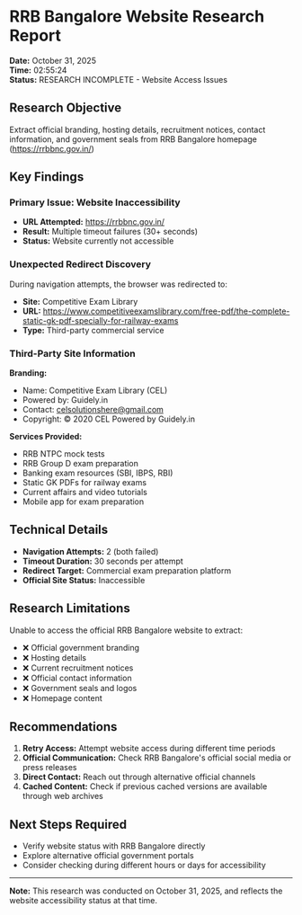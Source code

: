 # RRB Bangalore Website Research Report

**Date:** October 31, 2025  
**Time:** 02:55:24  
**Status:** RESEARCH INCOMPLETE - Website Access Issues

## Research Objective
Extract official branding, hosting details, recruitment notices, contact information, and government seals from RRB Bangalore homepage (https://rrbbnc.gov.in/)

## Key Findings

### Primary Issue: Website Inaccessibility
- **URL Attempted:** https://rrbbnc.gov.in/
- **Result:** Multiple timeout failures (30+ seconds)
- **Status:** Website currently not accessible

### Unexpected Redirect Discovery
During navigation attempts, the browser was redirected to:
- **Site:** Competitive Exam Library
- **URL:** https://www.competitiveexamslibrary.com/free-pdf/the-complete-static-gk-pdf-specially-for-railway-exams
- **Type:** Third-party commercial service

### Third-Party Site Information
**Branding:**
- Name: Competitive Exam Library (CEL)
- Powered by: Guidely.in
- Contact: celsolutionshere@gmail.com
- Copyright: © 2020 CEL Powered by Guidely.in

**Services Provided:**
- RRB NTPC mock tests
- RRB Group D exam preparation
- Banking exam resources (SBI, IBPS, RBI)
- Static GK PDFs for railway exams
- Current affairs and video tutorials
- Mobile app for exam preparation

## Technical Details
- **Navigation Attempts:** 2 (both failed)
- **Timeout Duration:** 30 seconds per attempt
- **Redirect Target:** Commercial exam preparation platform
- **Official Site Status:** Inaccessible

## Research Limitations
Unable to access the official RRB Bangalore website to extract:
- ❌ Official government branding
- ❌ Hosting details
- ❌ Current recruitment notices
- ❌ Official contact information
- ❌ Government seals and logos
- ❌ Homepage content

## Recommendations
1. **Retry Access:** Attempt website access during different time periods
2. **Official Communication:** Check RRB Bangalore's official social media or press releases
3. **Direct Contact:** Reach out through alternative official channels
4. **Cached Content:** Check if previous cached versions are available through web archives

## Next Steps Required
- Verify website status with RRB Bangalore directly
- Explore alternative official government portals
- Consider checking during different hours or days for accessibility

---
**Note:** This research was conducted on October 31, 2025, and reflects the website accessibility status at that time.